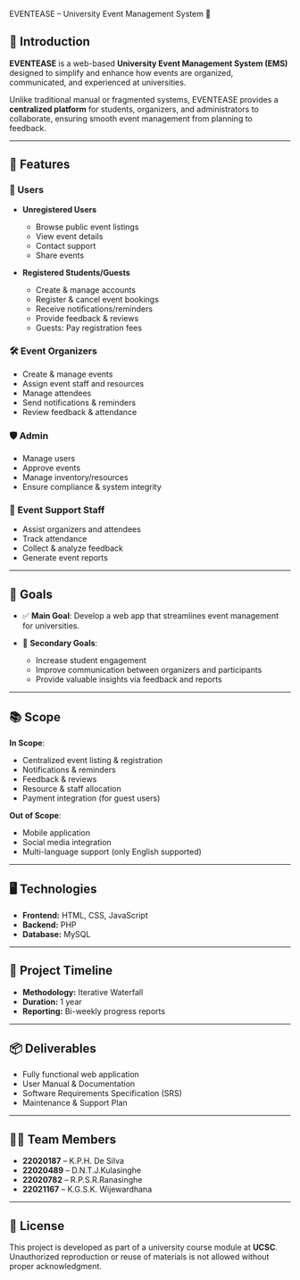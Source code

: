 EVENTEASE – University Event Management System 🎉

## 📌 Introduction

**EVENTEASE** is a web-based **University Event Management System (EMS)** designed to simplify and enhance how events are organized, communicated, and experienced at universities.

Unlike traditional manual or fragmented systems, EVENTEASE provides a **centralized platform** for students, organizers, and administrators to collaborate, ensuring smooth event management from planning to feedback.

---

## 🚀 Features

### 👤 Users

* **Unregistered Users**

  * Browse public event listings
  * View event details
  * Contact support
  * Share events

* **Registered Students/Guests**

  * Create & manage accounts
  * Register & cancel event bookings
  * Receive notifications/reminders
  * Provide feedback & reviews
  * Guests: Pay registration fees

### 🛠️ Event Organizers

* Create & manage events
* Assign event staff and resources
* Manage attendees
* Send notifications & reminders
* Review feedback & attendance

### 🛡️ Admin

* Manage users
* Approve events
* Manage inventory/resources
* Ensure compliance & system integrity

### 🎯 Event Support Staff

* Assist organizers and attendees
* Track attendance
* Collect & analyze feedback
* Generate event reports

---

## 🎯 Goals

* ✅ **Main Goal**: Develop a web app that streamlines event management for universities.
* 📌 **Secondary Goals**:

  * Increase student engagement
  * Improve communication between organizers and participants
  * Provide valuable insights via feedback and reports

---

## 📚 Scope

**In Scope**:

* Centralized event listing & registration
* Notifications & reminders
* Feedback & reviews
* Resource & staff allocation
* Payment integration (for guest users)

**Out of Scope**:

* Mobile application
* Social media integration
* Multi-language support (only English supported)

---

## 🖥️ Technologies

* **Frontend:** HTML, CSS, JavaScript
* **Backend:** PHP
* **Database:** MySQL

---

## 📅 Project Timeline

* **Methodology:** Iterative Waterfall
* **Duration:** 1 year
* **Reporting:** Bi-weekly progress reports

---

## 📦 Deliverables

* Fully functional web application
* User Manual & Documentation
* Software Requirements Specification (SRS)
* Maintenance & Support Plan

---

## 👨‍💻 Team Members

* **22020187** – K.P.H. De Silva
* **22020489** – D.N.T.J.Kulasinghe
* **22020782** – R.P.S.R.Ranasinghe
* **22021167** – K.G.S.K. Wijewardhana

---

## 📜 License

This project is developed as part of a university course module at **UCSC**. Unauthorized reproduction or reuse of materials is not allowed without proper acknowledgment.
